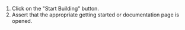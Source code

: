 1. Click on the "Start Building" button.
2. Assert that the appropriate getting started or documentation page is opened.
